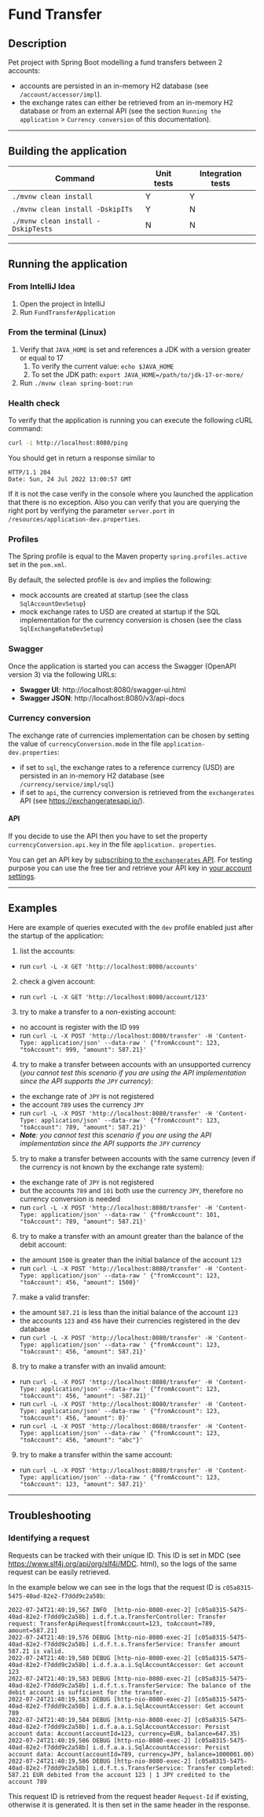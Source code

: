 # Fund Transfer

## Description

Pet project with Spring Boot modelling a fund transfers between 2 accounts:

- accounts are persisted in an in-memory H2 database (see `/account/accessor/impl`).
- the exchange rates can either be retrieved from an in-memory H2 database or from an external API (see the section
  `Running the application` > `Currency conversion` of this documentation).

---

## Building the application

| Command                            | Unit tests | Integration tests |
|------------------------------------|------------|-------------------|
| `./mvnw clean install`             | Y          | Y                 |
| `./mvnw clean install -DskipITs`   | Y          | N                 |
| `./mvnw clean install -DskipTests` | N          | N                 |

---

## Running the application

### From IntelliJ Idea

1. Open the project in IntelliJ
2. Run `FundTransferApplication`

### From the terminal (Linux)

1. Verify that `JAVA_HOME` is set and references a JDK with a version greater or equal to 17
    1. To verify the current value: `echo $JAVA_HOME`
    2. To set the JDK path: `export JAVA_HOME=/path/to/jdk-17-or-more/`
2. Run `./mvnw clean spring-boot:run`

### Health check

To verify that the application is running you can execute the following cURL command:

```bash
curl -i http://localhost:8080/ping
```

You should get in return a response similar to

```text
HTTP/1.1 204 
Date: Sun, 24 Jul 2022 13:00:57 GMT
```

If it is not the case verify in the console where you launched the application that there is no exception. Also you
can verify that you are querying the right port by verifying the parameter `server.port` in
`/resources/application-dev.properties`.

### Profiles

The Spring profile is equal to the Maven property `spring.profiles.active` set in the `pom.xml`.

By default, the selected profile is `dev` and implies the following:

- mock accounts are created at startup (see the class `SqlAccountDevSetup`)
- mock exchange rates to USD are created at startup if the SQL implementation for the currency conversion is chosen
  (see the class `SqlExchangeRateDevSetup`)

### Swagger

Once the application is started you can access the Swagger (OpenAPI version 3) via the following URLs:

- **Swagger UI**: http://localhost:8080/swagger-ui.html
- **Swagger JSON**: http://localhost:8080/v3/api-docs

### Currency conversion

The exchange rate of currencies implementation can be chosen by setting the value of `currencyConversion.mode` in
the file `application-dev.properties`:

- if set to `sql`, the exchange rates to a reference currency (USD) are persisted in an in-memory H2 database (see
  `/currency/service/impl/sql`)
- if set to `api`, the currency conversion is retrieved from the `exchangerates` API (see https://exchangeratesapi.io/).

#### API

If you decide to use the API then you have to set the property `currencyConversion.api.key` in the file `application.
properties`.

You can get an API key
by [subscribing to the `exchangerates` API](https://apilayer.com/marketplace/exchangerates_data-api#pricing).
For testing purpose you can use the free tier and retrieve your API key
in [your account settings](https://apilayer.com/account).

---

## Examples

Here are example of queries executed with the `dev` profile enabled just after the startup of the application:

1. list the accounts:

- run `curl -L -X GET 'http://localhost:8080/accounts'`

2. check a given account:

- run `curl -L -X GET 'http://localhost:8080/account/123'`

3. try to make a transfer to a non-existing account:

- no account is register with the ID `999`
- run `curl -L -X POST 'http://localhost:8080/transfer' -H 'Content-Type: application/json' --data-raw '
  {"fromAccount": 123, "toAccount": 999, "amount": 587.21}'`

4. try to make a transfer between accounts with an unsupported currency (*you cannot test this scenario if you are
   using the API implementation since the API supports the `JPY` currency*):

- the exchange rate of `JPY` is not registered
- the account `789` uses the currency `JPY`
- run `curl -L -X POST 'http://localhost:8080/transfer' -H 'Content-Type: application/json' --data-raw '
  {"fromAccount": 123, "toAccount": 789, "amount": 587.21}'`
- ***Note**: you cannot test this scenario if you are using the API implementation since the API supports the `JPY`
  currency*

5. try to make a transfer between accounts with the same currency (even if the currency is not known by the exchange
   rate system):

- the exchange rate of `JPY` is not registered
- but the accounts `789` and `101` both use the currency `JPY`, therefore no currency conversion is needed
- run `curl -L -X POST 'http://localhost:8080/transfer' -H 'Content-Type: application/json' --data-raw '
  {"fromAccount": 101, "toAccount": 789, "amount": 587.21}'`

6. try to make a transfer with an amount greater than the balance of the debit account:

- the amount `1500` is greater than the initial balance of the account `123`
- run `curl -L -X POST 'http://localhost:8080/transfer' -H 'Content-Type: application/json' --data-raw '
  {"fromAccount": 123, "toAccount": 456, "amount": 1500}'`

7. make a valid transfer:

- the amount `587.21` is less than the initial balance of the account `123`
- the accounts `123` and `456` have their currencies registered in the dev database
- run `curl -L -X POST 'http://localhost:8080/transfer' -H 'Content-Type: application/json' --data-raw '
  {"fromAccount": 123, "toAccount": 456, "amount": 587.21}'`

8. try to make a transfer with an invalid amount:

- run `curl -L -X POST 'http://localhost:8080/transfer' -H 'Content-Type: application/json' --data-raw '
  {"fromAccount": 123, "toAccount": 456, "amount": -587.21}'`
- run `curl -L -X POST 'http://localhost:8080/transfer' -H 'Content-Type: application/json' --data-raw '
  {"fromAccount": 123, "toAccount": 456, "amount": 0}'`
- run `curl -L -X POST 'http://localhost:8080/transfer' -H 'Content-Type: application/json' --data-raw '
  {"fromAccount": 123, "toAccount": 456, "amount": "abc"}'`

9. try to make a transfer within the same account:

- run `curl -L -X POST 'http://localhost:8080/transfer' -H 'Content-Type: application/json' --data-raw '
  {"fromAccount": 123, "toAccount": 123, "amount": 587.21}'`

---

## Troubleshooting

### Identifying a request

Requests can be tracked with their unique ID. This ID is set in MDC (see https://www.slf4j.org/api/org/slf4j/MDC.
html), so the logs of the same request can be easily retrieved.

In the example below we can see in the logs that the request ID is `c05a8315-5475-40ad-82e2-f7ddd9c2a58b`:

```text
2022-07-24T21:40:19,567 INFO  [http-nio-8080-exec-2] [c05a8315-5475-40ad-82e2-f7ddd9c2a58b] i.d.f.t.a.TransferController: Transfer request: TransferApiRequest[fromAccount=123, toAccount=789, amount=587.21]
2022-07-24T21:40:19,576 DEBUG [http-nio-8080-exec-2] [c05a8315-5475-40ad-82e2-f7ddd9c2a58b] i.d.f.t.s.TransferService: Transfer amount 587.21 is valid.
2022-07-24T21:40:19,580 DEBUG [http-nio-8080-exec-2] [c05a8315-5475-40ad-82e2-f7ddd9c2a58b] i.d.f.a.a.i.SqlAccountAccessor: Get account 123
2022-07-24T21:40:19,583 DEBUG [http-nio-8080-exec-2] [c05a8315-5475-40ad-82e2-f7ddd9c2a58b] i.d.f.t.s.TransferService: The balance of the debit account is sufficient for the transfer.
2022-07-24T21:40:19,583 DEBUG [http-nio-8080-exec-2] [c05a8315-5475-40ad-82e2-f7ddd9c2a58b] i.d.f.a.a.i.SqlAccountAccessor: Get account 789
2022-07-24T21:40:19,584 DEBUG [http-nio-8080-exec-2] [c05a8315-5475-40ad-82e2-f7ddd9c2a58b] i.d.f.a.a.i.SqlAccountAccessor: Persist account data: Account(accountId=123, currency=EUR, balance=647.35)
2022-07-24T21:40:19,586 DEBUG [http-nio-8080-exec-2] [c05a8315-5475-40ad-82e2-f7ddd9c2a58b] i.d.f.a.a.i.SqlAccountAccessor: Persist account data: Account(accountId=789, currency=JPY, balance=1000001.00)
2022-07-24T21:40:19,586 DEBUG [http-nio-8080-exec-2] [c05a8315-5475-40ad-82e2-f7ddd9c2a58b] i.d.f.t.s.TransferService: Transfer completed: 587.21 EUR debited from the account 123 | 1 JPY credited to the account 789
```

This request ID is retrieved from the request header `Request-Id` if existing, otherwise it is generated. It is then
set in the same header in the response. 
